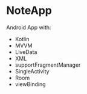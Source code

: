 # NoteApp

Android App with:

- Kotlin
- MVVM
- LiveData
- XML
- supportFragmentManager
- SingleActivity
- Room
- viewBinding

